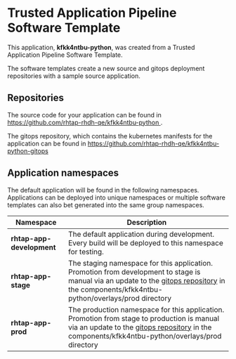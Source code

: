 # Trusted Application Pipeline Software Template

This application, **kfkk4ntbu-python**, was created from a Trusted Application Pipeline Software Template.

The software templates create a new source and gitops deployment repositories with a sample source application. 

## Repositories

The source code for your application can be found in [https://github.com/rhtap-rhdh-qe/kfkk4ntbu-python ](https://github.com/rhtap-rhdh-qe/kfkk4ntbu-python ).
 
The gitops repository, which contains the kubernetes manifests for the application can be found in 
[https://github.com/rhtap-rhdh-qe/kfkk4ntbu-python-gitops ](https://github.com/rhtap-rhdh-qe/kfkk4ntbu-python-gitops ) 

## Application namespaces 

The default application will be found in the following namespaces. Applications can be deployed into unique namespaces or multiple software templates can also bet generated into the same group namespaces.  

|  Namespace   |  Description   |  
| -------- | -------- |   
| **rhtap-app-development** | The default application during development. Every build will be deployed to this namespace for testing. | 
| **rhtap-app-stage** | The staging namespace for this application. Promotion from development to stage is manual via an update to the [gitops repository](https://github.com/rhtap-rhdh-qe/kfkk4ntbu-python-gitops ) in the components/kfkk4ntbu-python/overlays/prod directory |  
| **rhtap-app-prod** | The production namespace for this application. Promotion from stage to production is manual via an update to the [gitops repository](https://github.com/rhtap-rhdh-qe/kfkk4ntbu-python-gitops ) in the components/kfkk4ntbu-python/overlays/prod directory | 